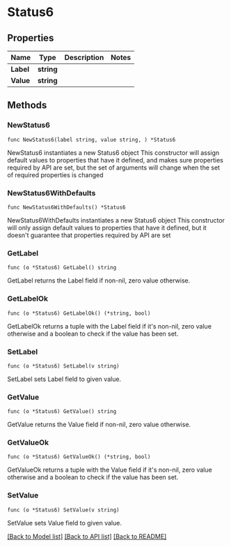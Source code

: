 # Status6

## Properties

Name | Type | Description | Notes
------------ | ------------- | ------------- | -------------
**Label** | **string** |  | 
**Value** | **string** |  | 

## Methods

### NewStatus6

`func NewStatus6(label string, value string, ) *Status6`

NewStatus6 instantiates a new Status6 object
This constructor will assign default values to properties that have it defined,
and makes sure properties required by API are set, but the set of arguments
will change when the set of required properties is changed

### NewStatus6WithDefaults

`func NewStatus6WithDefaults() *Status6`

NewStatus6WithDefaults instantiates a new Status6 object
This constructor will only assign default values to properties that have it defined,
but it doesn't guarantee that properties required by API are set

### GetLabel

`func (o *Status6) GetLabel() string`

GetLabel returns the Label field if non-nil, zero value otherwise.

### GetLabelOk

`func (o *Status6) GetLabelOk() (*string, bool)`

GetLabelOk returns a tuple with the Label field if it's non-nil, zero value otherwise
and a boolean to check if the value has been set.

### SetLabel

`func (o *Status6) SetLabel(v string)`

SetLabel sets Label field to given value.


### GetValue

`func (o *Status6) GetValue() string`

GetValue returns the Value field if non-nil, zero value otherwise.

### GetValueOk

`func (o *Status6) GetValueOk() (*string, bool)`

GetValueOk returns a tuple with the Value field if it's non-nil, zero value otherwise
and a boolean to check if the value has been set.

### SetValue

`func (o *Status6) SetValue(v string)`

SetValue sets Value field to given value.



[[Back to Model list]](../README.md#documentation-for-models) [[Back to API list]](../README.md#documentation-for-api-endpoints) [[Back to README]](../README.md)


